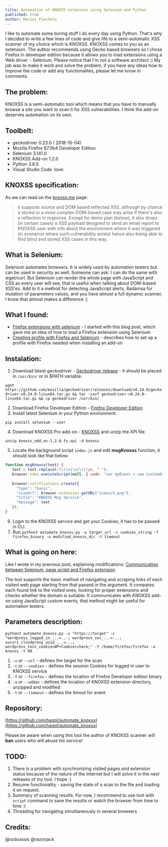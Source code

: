```yaml
---
title: Automation of KNOXSS extension using Selenium and Python
published: true
author: Maciej Piechota
---
```


I like to automate some boring stuff I do every day using Python. That's why I decided to write a few lines of code and give life to a semi-automatic XSS scanner of my choice which is KNOXSS.
KNOXSS comes to you as an extension. The author recommends using Gecko based browsers so I chose Firefox in developer edition because it allows you to load extensions using a Web driver  - Selenium. Please notice that I'm not a software architect :) My job was to make it work and solve the problem, if you have any ideas how to improve the code or add any functionalites, please let me know in comments.

## The problem:

KNOXSS is a semi-automatic tool which means that you have to manually browse a site you want to scan it for XSS vulnerabilities. I think the add-on deserves automation on its own.

## Toolbelt:

- geckodriver 0.23.0 ( 2018-10-04)
- Mozilla Firefox 67.0b4 Developer Edition
- Selenium 3.141.0
- KNOXSS Add-on 1.2.0
- Python 3.6.5
- Visual Studio Code :love:

## KNOXSS specification:

As we can read on the [knoxss.me](https://knoxss.me) page:

>it supports source and DOM based reflected XSS, although by chance a stored or a more complex DOM-based case may arise if there's also a reflection in response. Except for demo plan (below), it also drops (in certain cases) a XSS payload designed to send an email report to KNOXSS user with info about the environment where it was triggered (in scenarios where such vulnerability exists) hence also being able to find blind and stored XSS cases in this way.

## What is Selenium:

Selenium automates browsers. It is widely used by automation testers but can be used in security as well. Someone can ask: I can do the same with wget/curl. But Selenium can render the whole page with JavaScript and CSS as every user will see, that is useful when talking about DOM-based XSS'es. Add to it a method for detecting JavaScript alerts, Radamsa for mutation of parameters values, and you have almost a full dynamic scanner, I know that almost makes a difference :)

## What I found:

* [Firefox extensions with selenium](https://intoli.com/blog/firefox-extensions-with-selenium/) -  I started with this blog post, which gave me an idea of how to load a Firefox extension using Selenium
* [Creating profile with Firefox and Selenium](http://witkowskibartosz.com/blog/selenium-firefox-profile-for-automation.html) - describes how to set up a profile with Firefox needed when installing an add-on

## Instalation:

1. Download latest geckodriver - [Geckodriver release](https://github.com/mozilla/geckodriver/releases) - it should be placed in `/usr/bin/` or in $PATH variable.

`wget https://github.com/mozilla/geckodriver/releases/download/v0.24.0/geckodriver-v0.24.0-linux64.tar.gz && tar -zxvf geckodriver-v0.24.0-linux64.tar.gz && cp geckodriver /usr/bin/`

2. Download Firefox Developer Edition - [Firefox Developer Edition](https://www.mozilla.org/pl/firefox/developer/)
3. Install latest Selenium in your Python environment.

`pip install selenium --user`

4. Download KNOXSS Pro add-on - [KNOXSS](https://knoxss.me/) and unzip the XPI file. 

`unzip knoxss_add_on-1.2.0-fx.xpi -d knoxss`

5. Locate the background script `index.js` and edit __msgKnoxss__ function, it should look like that below:

```javascript
function msgKnoxss(text) {
   text = text.replace(/(\r\n|\n|\r)/gm, " ");
   browser.tabs.executeScript(null, { code: "var myEvent = new CustomEvent('knoxss_status',{'detail': '"+text+"'}); document.dispatchEvent(myEvent); myEvent.preventDefault();"});
   
   browser.notifications.create({
     "type": "basic",
     "iconUrl": browser.extension.getURL("icons/k.png"),
     "title": "KNOXSS Msg Service",
     "message": text
   });
}
```
6. Login to the KNOXSS service and get your Cookies, it has to be passed in CLI.
7. Run `python3 automate_knoxss.py -u target_url -c cookies_string -f firefox_binary -a modified_knoxss_dir -t timeout`

## What is going on here:

Like I wrote in my previous post, explaining modifications: [Communication between Selenium, page script and Firefox extension](Communication-between-Selenium-page-script-and-Firefox-extension). 

The tool supports the basic method of navigating and scraping links of each visited web page starting from that passed in the argument. It compares each found link to the visited ones, looking for proper extensions and checks whether the domain is suitable. It communicates with KNOXSS add-on using JavaScript custom events, that method might be useful for automation testers.

## Parameters description:

`python3 automate_knoxss.py -u "https://target" -c "wordpress_logged_in_...=...; wordpress_sec_...=...; sucuri_cloudproxy_uuid_...=...; wordpress_test_cookie=WP+Cookie+check;" -f /home/firefox/firefox -a knoxss -t 90`

1. `-u` or `--url` - defines the target for the scan
2. `-c` or `--cookies` - defines the session Cookies for logged in user to KNOXSS service
3. `-f` or `--firefox` - defines the location of Firefox Developer edition binary
4. `-a` or `--addon` - defines the location of KNOXSS extension directory, unzipped and modified
5. `-t` or `--timeout` - defines the timout for event

## Repository:

[https://github.com/haqpl/automate_knoxss](https://github.com/haqpl/automate_knoxss)

Please be aware when using this tool the author of KNOXSS scanner will **ban** users who will abuse his service!

## TODO:

1. There is a problem with synchronizing visited pages and extension status because of the nature of the Internet but I will solve it in the next releases of my tool. I hope :)
2. Resume functionality - saving the state of a scan to the file and loading it on request.
3. Summary of scanning results. For now, I recommend to use tool with `script` command to save the results or watch the browser from time to time :)
4. Threading for navigating simultaneously in several browsers

## Credits:

@rodoassis
@razorjack
